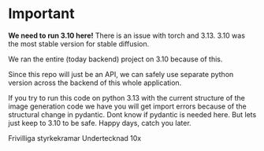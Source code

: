 # Important
**We need to run 3.10 here!**
There is an issue with torch and 3.13.
3.10 was the most stable version for stable diffusion.

We ran the entire (today backend) project on 3.10 because of this.

Since this repo will just be an API, we can safely use separate python version across the backend of this whole application.

If you try to run this code on python 3.13 with the current structure of the image generation code we have you will get import errors because of the structural change in pydantic.
Dont know if pydantic is needed here.
But lets just keep to 3.10 to be safe. 
Happy days, catch you later.

Frivilliga styrkekramar
Undertecknad
10x